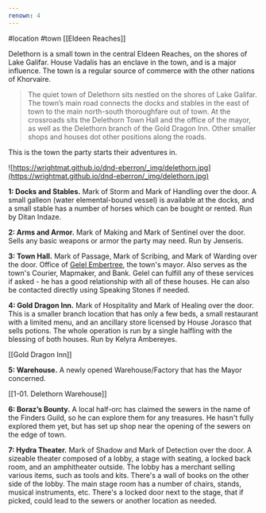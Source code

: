 ```yaml
---
renown: 4
---
```

 #location #town [[Eldeen Reaches]]

Delethorn is a small town in the central Eldeen Reaches, on the shores of Lake Galifar. House Vadalis has an enclave in the town, and is a major influence. The town is a regular source of commerce with the other nations of Khorvaire.

> The quiet town of Delethorn sits nestled on the shores of Lake Galifar. The town’s main road connects the docks and stables in the east of town to the main north-south thoroughfare out of town. At the crossroads sits the Delethorn Town Hall and the office of the mayor, as well as the Delethorn branch of the Gold Dragon Inn. Other smaller shops and houses dot other positions along the roads.

This is the town the party starts their adventures in.

![https://wrightmat.github.io/dnd-eberron/_img/delethorn.jpg](https://wrightmat.github.io/dnd-eberron/_img/delethorn.jpg)

**1: Docks and Stables.** Mark of Storm and Mark of Handling over the door. A small galleon (water elemental-bound vessel) is available at the docks, and a small stable has a number of horses which can be bought or rented. Run by Ditan Indaze.

**2: Arms and Armor.** Mark of Making and Mark of Sentinel over the door. Sells any basic weapons or armor the party may need. Run by Jenseris.

**3: Town Hall.** Mark of Passage, Mark of Scribing, and Mark of Warding over the door. Office of [Gelel Embertree](https://www.notion.so/Gelel-Embertree-4376c40b3448435287d55ecb257643bb), the town's mayor. Also serves as the town's Courier, Mapmaker, and Bank. Gelel can fulfill any of these services if asked - he has a good relationship with all of these houses. He can also be contacted directly using Speaking Stones if needed.

**4: Gold Dragon Inn.** Mark of Hospitality and Mark of Healing over the door. This is a smaller branch location that has only a few beds, a small restaurant with a limited menu, and an ancillary store licensed by House Jorasco that sells potions. The whole operation is run by a single halfling with the blessing of both houses. Run by Kelyra Ambereyes.

[[Gold Dragon Inn]]

**5: Warehouse.** A newly opened Warehouse/Factory that has the Mayor concerned.

[[1-01. Delethorn Warehouse]]

**6: Boraz’s Bounty.** A local half-orc has claimed the sewers in the name of the Finders Guild, so he can explore them for any treasures. He hasn't fully explored them yet, but has set up shop near the opening of the sewers on the edge of town.

**7: Hydra Theater.** Mark of Shadow and Mark of Detection over the door. A sizeable theater composed of a lobby, a stage with seating, a locked back room, and an amphitheater outside. The lobby has a merchant selling various items, such as tools and kits. There's a wall of books on the other side of the lobby. The main stage room has a number of chairs, stands, musical instruments, etc. There's a locked door next to the stage, that if picked, could lead to the sewers or another location as needed.
